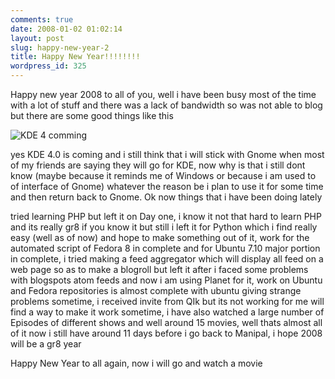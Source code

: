 ```yaml
---
comments: true
date: 2008-01-02 01:02:14
layout: post
slug: happy-new-year-2
title: Happy New Year!!!!!!!!
wordpress_id: 325
---
```


Happy new year 2008 to all of you, well i have been busy most of the time with a lot of stuff and there was a lack of bandwidth so was not able to blog but there are some good things like this


![KDE 4 comming](http://games.kde.org/new/counter/)


yes KDE 4.0 is coming and i still think that i will stick with Gnome when most of my friends are saying they will go for KDE, now why is that i still dont know (maybe because it reminds me of Windows or because i am used to of interface of Gnome) whatever the reason be i plan to use it for some time and then return back to Gnome. Ok now things that i have been doing lately

tried learning PHP but left it on Day one, i know it not that hard to learn PHP and its really gr8 if you know it but still i left it for Python which i find really easy (well as of now) and hope to make something out of it, work for the automated script of Fedora 8 in complete and for Ubuntu 7.10 major portion in complete, i tried making a feed aggregator which will display all feed on a web page so as to make a blogroll but left it after i faced some problems with blogspots atom feeds and now i am using Planet for it, work on Ubuntu and Fedora repositories is almost complete with ubuntu giving strange problems sometime, i received invite from QIk but its not working for me will find a way to make it work sometime, i have also watched a large number of Episodes of different shows and well around 15 movies, well thats almost all of it now i still have around 11 days before i go back to Manipal, i hope 2008 will be a gr8 year 

Happy New Year to all again, now i will go and watch a movie

